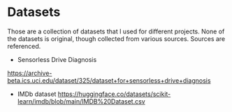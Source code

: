 # Datasets
Those are a collection of datasets that I used for different projects. None of the datasets is original, though collected from various sources. Sources are referenced. 

* Sensorless Drive Diagnosis

https://archive-beta.ics.uci.edu/dataset/325/dataset+for+sensorless+drive+diagnosis

* IMDb dataset
https://huggingface.co/datasets/scikit-learn/imdb/blob/main/IMDB%20Dataset.csv
